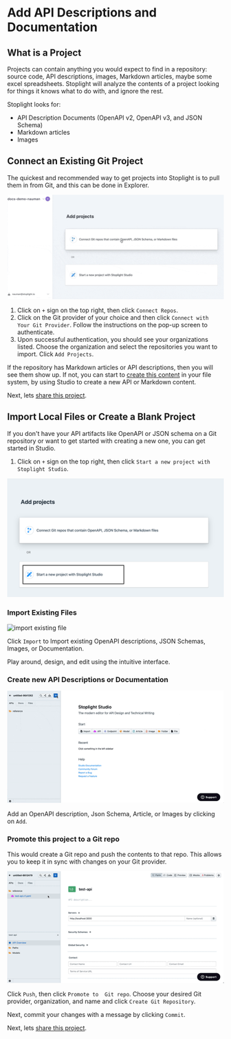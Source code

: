 # Add API Descriptions and Documentation

## What is a Project

Projects can contain anything you would expect to find in a repository: source code, API descriptions, images, Markdown articles, maybe some excel spreadsheets. Stoplight will analyze the contents of a project looking for things it knows what to do with, and ignore the rest.

Stoplight looks for: 

- API Description Documents (OpenAPI v2, OpenAPI v3, and JSON Schema)
- Markdown articles
- Images

## Connect an Existing Git Project

The quickest and recommended way to get projects into Stoplight is to pull them in from Git, and this can be done in Explorer.

![add-projects](../../assets/images/git-connect-compressed.gif)

1. Click on `+` sign on the top right, then click `Connect Repos`.
2. Click on the Git provider of your choice and then click `Connect with Your Git Provider`. Follow the instructions on the pop-up screen to authenticate.
4. Upon successful authentication, you should see your organizations listed. Choose the organization and select the repositories you want to import. Click `Add Projects`.

If the repository has Markdown articles or API descriptions, then you will see them show up. If not, you can start to [create this content](#brand-new-project) in your file system, by using Studio to create a new API or Markdown content.

Next, lets [share this project](Todo:Link-to-doc-quickstart). 

## Import Local Files or Create a Blank Project

If you don't have your API artifacts like OpenAPI or JSON schema on a Git repository or want to get started with creating a new one, you can get started in Studio. 

1. Click on `+` sign on the top right, then click `Start a new project with Stoplight Studio`.

![start a new project](../../assets/images/start-a-new-project.png)

### Import Existing Files

![import existing file](../../assets/images/import-existing-file-studio.gif)

Click `Import` to Import existing OpenAPI descriptions, JSON Schemas, Images, or Documentation.

Play around, design, and edit using the intuitive interface.  

### Create new API Descriptions or Documentation

![create new API](../../assets/images/add-api-studio.gif)

Add an OpenAPI description, Json Schema, Article, or Images by clicking on `Add`.

### Promote this project to a Git repo
This would create a Git repo and push the contents to that repo. This allows you to keep it in sync with changes on your Git provider. 

![promote-to-git](../../assets/images/promote-to-git.gif)

Click `Push`, then click `Promote to  Git repo`. Choose your desired Git provider, organization, and name and click `Create Git Repository`.

Next, commit your changes with a message by clicking `Commit`. 

Next, lets [share this project](Todo:Link-to-doc-quickstart). 